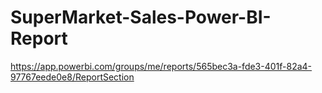 # SuperMarket-Sales-Power-BI-Report

https://app.powerbi.com/groups/me/reports/565bec3a-fde3-401f-82a4-97767eede0e8/ReportSection
